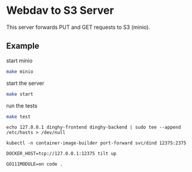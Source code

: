 # Webdav to S3 Server

This server forwards PUT and GET requests to S3 (minio).

## Example

start minio

``` bash
make minio
```

start the server

``` bash
make start
```

run the tests

``` bash
make test
```

`echo 127.0.0.1 dinghy-frontend dinghy-backend | sudo tee --append /etc/hosts > /dev/null`

`kubectl -n container-image-builder port-forward svc/dind 12375:2375`

`DOCKER_HOST=tcp://127.0.0.1:12375 tilt up`

`GO111MODULE=on code .`
